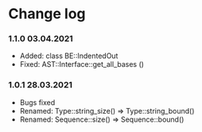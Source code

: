 # Change log

### 1.1.0 03.04.2021

- Added: class BE\::IndentedOut
- Fixed: AST\::Interface\::get_all_bases ()

### 1.0.1 28.03.2021

- Bugs fixed
- Renamed: Type\::string_size() => Type\::string_bound()
- Renamed: Sequence\::size() => Sequence\::bound()
